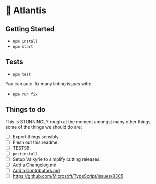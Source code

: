 # 🌇 Atlantis

## Getting Started

- `npm install`
- `npm start`

## Tests

- `npm test`

You can auto-fix many linting issues with:

- `npm run fix`

## Things to do
This is STUNNINGLY rough at the moment amongst many other things some of the things we should do are:
- [ ] Export things sensibly.
- [ ] Flesh out this readme.
- [ ] TESTS!!!
- [ ] `postinstall`
- [ ] Setup Valkyrie to simplify cutting releases.
- [ ] [Add a Changelog.md](https://keepachangelog.com/en/1.0.0/)
- [ ] [Add a Contributors.md](https://help.github.com/articles/setting-guidelines-for-repository-contributors/)
- [ ] https://github.com/Microsoft/TypeScript/issues/8305
